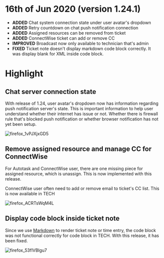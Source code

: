 # 16th of Jun 2020 (version 1.24.1)
- **ADDED** Chat system connection state under user avatar's dropdown
- **ADDED** Retry countdown on chat push notification connection
- **ADDED** Assigned resources can be removed from ticket
- **ADDED** ConnectWise ticket can add or remove CC
- **IMPROVED** Broadcast now only available to technician that's admin
- **FIXED** Ticket note doesn't display markdown code block correctly. It was display blank for XML inside code block.

# Highlight

## Chat server connection state
With release of 1.24, user avatar's dropdown now has information regarding push notification server's state. This is important information to help user understand whether their internet has issue or not. Whether there is firewall rule that's blocked push notification or whether browser notification has not yet been setup.

![firefox_1vPJXjxGD5](https://user-images.githubusercontent.com/1712143/85363388-ec173880-b574-11ea-9955-49526d0d5531.png)

## Remove assigned resource and manage CC for ConnectWise
For Autotask and ConnectWise user, there are one missing piece for assigned resource, which is unassign. This is now implemented with this release.

ConnectWise user often need to add or remove email to ticket's CC list. This is now available in TECH

![firefox_ACRTsWqM4L](https://user-images.githubusercontent.com/1712143/85363678-9beca600-b575-11ea-81ec-09e8aa7e1916.png)

## Display code block inside ticket note
Since we use [Markdown](https://guides.github.com/features/mastering-markdown/) to render ticket note or time entry, the code block was not functional correctly for code block in TECH. With this release, it has been fixed.

![firefox_53flVBlgu7](https://user-images.githubusercontent.com/1712143/85363818-f423a800-b575-11ea-9acf-38806852f788.png)
